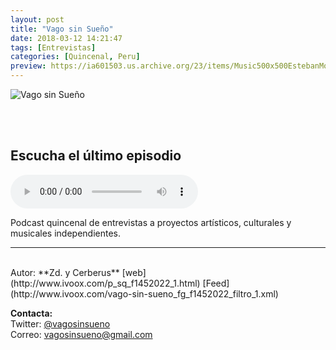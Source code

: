 ```yaml
---
layout: post
title: "Vago sin Sueño"
date: 2018-03-12 14:21:47
tags: [Entrevistas]
categories: [Quincenal, Peru]
preview: https://ia601503.us.archive.org/23/items/Music500x500EstebanMontoya/300-VagoSinSueo.jpg
---
```


![Vago sin Sueño](https://ia601503.us.archive.org/23/items/Music500x500EstebanMontoya/500-VagoSinSueo.jpg)

<br/>
<br/>

## Escucha el último episodio

<!--reproductor-feed=http://www.ivoox.com/vago-sin-sueno_fg_f1452022_filtro_1.xml-->
<!--reproductor-start-->
<audio id="audio" preload="auto" controls="" src="http://www.ivoox.com/11-un-crossover-amigos-arenales_mf_24586932_feed_1.mp3"></audio>
<!--reproductor-end-->

Podcast quincenal de entrevistas a proyectos artísticos, culturales y musicales independientes.  

_ _ _
<br>
Autor: **Zd. y Cerberus**  
[web](http://www.ivoox.com/p_sq_f1452022_1.html)  
[Feed](http://www.ivoox.com/vago-sin-sueno_fg_f1452022_filtro_1.xml)  


**Contacta:**  
Twitter: [@vagosinsueno](https://twitter.com/vagosinsueno)  
Correo: [vagosinsueno@gmail.com](mailto:vagosinsueno@gmail.com)  

